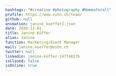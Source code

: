 ```yaml
---
hashtags: "#creative #photography #Mammaforall"
profile: https://www.vshn.ch/team/
github: null
animation: janine_kueffer2.json
date: 2020-12-01
title: Janine Küffer
alias: Janine
function: Marketing/Event Manager
mail: janine.kueffer@vshn.ch
twitter: null
linkedin: janine-küffer-14774617b
isClosed: false
isOnline: true
---
```

